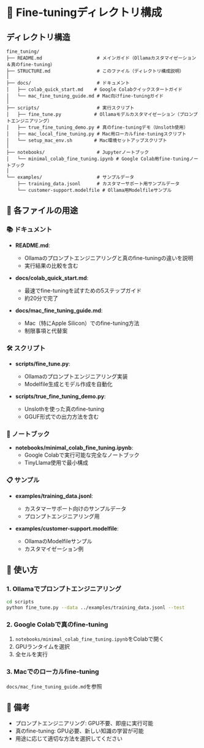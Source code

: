 # 📁 Fine-tuningディレクトリ構成

## ディレクトリ構造

```
fine_tuning/
├── README.md                    # メインガイド（Ollamaカスタマイゼーション＆真のfine-tuning）
├── STRUCTURE.md                 # このファイル（ディレクトリ構成説明）
│
├── docs/                        # ドキュメント
│   ├── colab_quick_start.md    # Google Colabクイックスタートガイド
│   └── mac_fine_tuning_guide.md # Mac向けfine-tuningガイド
│
├── scripts/                     # 実行スクリプト
│   ├── fine_tune.py            # Ollamaモデルカスタマイゼーション（プロンプトエンジニアリング）
│   ├── true_fine_tuning_demo.py # 真のfine-tuningデモ（Unsloth使用）
│   ├── mac_local_fine_tuning.py # Mac用ローカルfine-tuningスクリプト
│   └── setup_mac_env.sh        # Mac環境セットアップスクリプト
│
├── notebooks/                   # Jupyterノートブック
│   └── minimal_colab_fine_tuning.ipynb # Google Colab用fine-tuningノートブック
│
└── examples/                    # サンプルデータ
    ├── training_data.jsonl      # カスタマーサポート用サンプルデータ
    └── customer-support.modelfile # Ollama用Modelfileサンプル
```

## 🎯 各ファイルの用途

### 📚 ドキュメント

- **README.md**: 
  - Ollamaのプロンプトエンジニアリングと真のfine-tuningの違いを説明
  - 実行結果の比較を含む
  
- **docs/colab_quick_start.md**: 
  - 最速でfine-tuningを試すための5ステップガイド
  - 約20分で完了
  
- **docs/mac_fine_tuning_guide.md**: 
  - Mac（特にApple Silicon）でのfine-tuning方法
  - 制限事項と代替案

### 🛠️ スクリプト

- **scripts/fine_tune.py**: 
  - Ollamaのプロンプトエンジニアリング実装
  - Modelfile生成とモデル作成を自動化
  
- **scripts/true_fine_tuning_demo.py**: 
  - Unslothを使った真のfine-tuning
  - GGUF形式での出力方法を含む

### 📓 ノートブック

- **notebooks/minimal_colab_fine_tuning.ipynb**: 
  - Google Colabで実行可能な完全なノートブック
  - TinyLlama使用で最小構成

### 📋 サンプル

- **examples/training_data.jsonl**: 
  - カスタマーサポート向けのサンプルデータ
  - プロンプトエンジニアリング用
  
- **examples/customer-support.modelfile**: 
  - OllamaのModelfileサンプル
  - カスタマイゼーション例

## 🚀 使い方

### 1. Ollamaでプロンプトエンジニアリング
```bash
cd scripts
python fine_tune.py --data ../examples/training_data.jsonl --test
```

### 2. Google Colabで真のfine-tuning
1. `notebooks/minimal_colab_fine_tuning.ipynb`をColabで開く
2. GPUランタイムを選択
3. 全セルを実行

### 3. Macでのローカルfine-tuning
`docs/mac_fine_tuning_guide.md`を参照

## 📝 備考

- プロンプトエンジニアリング: GPU不要、即座に実行可能
- 真のfine-tuning: GPU必要、新しい知識の学習が可能
- 用途に応じて適切な方法を選択してください